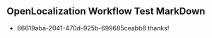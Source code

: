 ## OpenLocalization Workflow Test MarkDown
* 86619aba-2041-470d-925b-699685ceabb8 thanks!

<!--HONumber=Aug16_HO1-->


